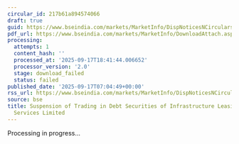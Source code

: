 ```yaml
---
circular_id: 217b61a894574066
draft: true
guid: https://www.bseindia.com/markets/MarketInfo/DispNoticesNCirculars.aspx?Noticeid={054CC705-8751-40EE-A1E0-6B1193ACA824}&noticeno=20250917-4&dt=09/17/2025&icount=4&totcount=57&flag=0
pdf_url: https://www.bseindia.com/markets/MarketInfo/DownloadAttach.aspx?id=20250917-4&attachedId=
processing:
  attempts: 1
  content_hash: ''
  processed_at: '2025-09-17T18:41:44.006652'
  processor_version: '2.0'
  stage: download_failed
  status: failed
published_date: '2025-09-17T07:04:49+00:00'
rss_url: https://www.bseindia.com/markets/MarketInfo/DispNoticesNCirculars.aspx?Noticeid={054CC705-8751-40EE-A1E0-6B1193ACA824}&noticeno=20250917-4&dt=09/17/2025&icount=4&totcount=57&flag=0
source: bse
title: Suspension of Trading in Debt Securities of Infrastructure Leasing & Financial
  Services Limited
---
```


Processing in progress...